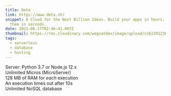 ```yaml
---
title: Deta
link: https://www.deta.sh/
snippet: A Cloud for the Next Billion Ideas. Build your apps in hours, deploy
  them in seconds.
date: 2021-06-17T02:46:41.097Z
thumbnail: https://res.cloudinary.com/wegoatdev/image/upload/v1623912368/freestuffdev/stuff/Screen_Shot_2021-06-17_at_10.47.53_AM-removebg-preview.png
tags:
  - serverless
  - database
  - hosting
---
```

Server: Python 3.7 or Node.js 12.x\
Unlimited Micros (MicroServer)\
128 MB of RAM for *each* execution\
An execution times out after 10s\
Unlimited NoSQL database